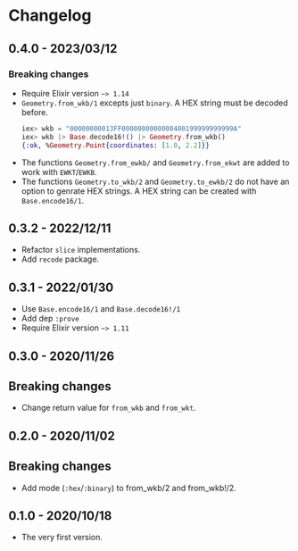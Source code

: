 # Changelog

## 0.4.0 - 2023/03/12

### Breaking changes

+ Require Elixir version `~> 1.14`
+ `Geometry.from_wkb/1` excepts just `binary`. A HEX string must be decoded
  before.
  ```Elixir
  iex> wkb = "00000000013FF0000000000000400199999999999A"
  iex> wkb |> Base.decode16!() |> Geometry.from_wkb()
  {:ok, %Geometry.Point{coordinates: [1.0, 2.2]}}
  ```
+ The functions `Geometry.from_ewkb/` and `Geometry.from_ekwt` are added to work
  with `EWKT`/`EWKB`.
+ The functions `Geometry.to_wkb/2` and `Geometry.to_ewkb/2` do not have an
  option to genrate HEX strings. A HEX string can be created with
  `Base.encode16/1`.

## 0.3.2 - 2022/12/11

+ Refactor `slice` implementations.
+ Add `recode` package.

## 0.3.1 - 2022/01/30

+ Use `Base.encode16/1` and `Base.decode16!/1`
+ Add dep `:prove`
+ Require Elixir version `~> 1.11`

## 0.3.0 - 2020/11/26

## Breaking changes

+ Change return value for `from_wkb` and `from_wkt`.

## 0.2.0 - 2020/11/02

## Breaking changes

+ Add mode (`:hex`/`:binary`) to from_wkb/2 and from_wkb!/2.

## 0.1.0 - 2020/10/18

+ The very first version.
